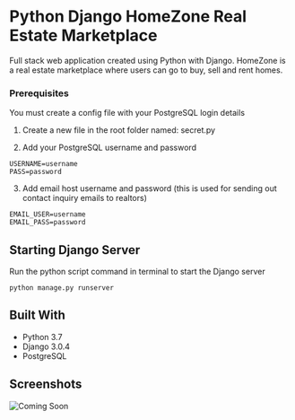 # Python Django HomeZone Real Estate Marketplace

Full stack web application created using Python with Django. HomeZone is a real estate marketplace where users can go to buy, sell and rent homes.

### Prerequisites

You must create a config file with your PostgreSQL login details

1. Create a new file in the root folder named: secret.py

2. Add your PostgreSQL username and password

```
USERNAME=username
PASS=password
```

3. Add email host username and password (this is used for sending out contact inquiry emails to realtors)

```
EMAIL_USER=username
EMAIL_PASS=password
```

## Starting Django Server

Run the python script command in terminal to start the Django server

```
python manage.py runserver
```

## Built With

- Python 3.7
- Django 3.0.4
- PostgreSQL

## Screenshots

![Coming Soon](https://upload.wikimedia.org/wikipedia/commons/8/80/Comingsoon.png "Coming Soon")
